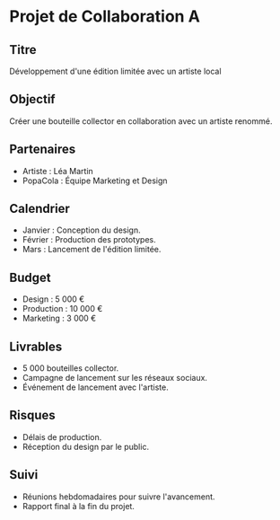 # Projet de Collaboration A

## Titre
Développement d'une édition limitée avec un artiste local

## Objectif
Créer une bouteille collector en collaboration avec un artiste renommé.

## Partenaires
- Artiste : Léa Martin
- PopaCola : Équipe Marketing et Design

## Calendrier
- Janvier : Conception du design.
- Février : Production des prototypes.
- Mars : Lancement de l'édition limitée.

## Budget
- Design : 5 000 €
- Production : 10 000 €
- Marketing : 3 000 €

## Livrables
- 5 000 bouteilles collector.
- Campagne de lancement sur les réseaux sociaux.
- Événement de lancement avec l'artiste.

## Risques
- Délais de production.
- Réception du design par le public.

## Suivi
- Réunions hebdomadaires pour suivre l'avancement.
- Rapport final à la fin du projet.
